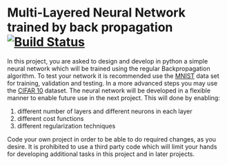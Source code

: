 # Multi-Layered Neural Network trained by back propagation [![Build Status](https://travis-ci.org/look4regev/neural_network_trainer?branch=master)](https://travis-ci.org/look4regev/neural_network_trainer)
In this project, you are asked to design and develop in python a simple neural network which will be trained using the regular Backpropagation algorithm.
To test your network it is recommended use the [MNIST](http://yann.lecun.com/exdb/mnist/index.html) data set for training, validation and testing. In a more advanced steps you may use the [CIFAR 10](https://www.cs.toronto.edu/~kriz/cifar.html) dataset.
The neural network will be developed in a flexible manner to enable future use in the next project.
This will done by enabling:
1. different number of layers and different neurons in each layer
2. different cost functions
3. different regularization techniques

Code your own project in order to be able to do required changes, as you desire. It is prohibited to  use a third party code which will limit your hands for developing additional tasks in this project and in later projects.
